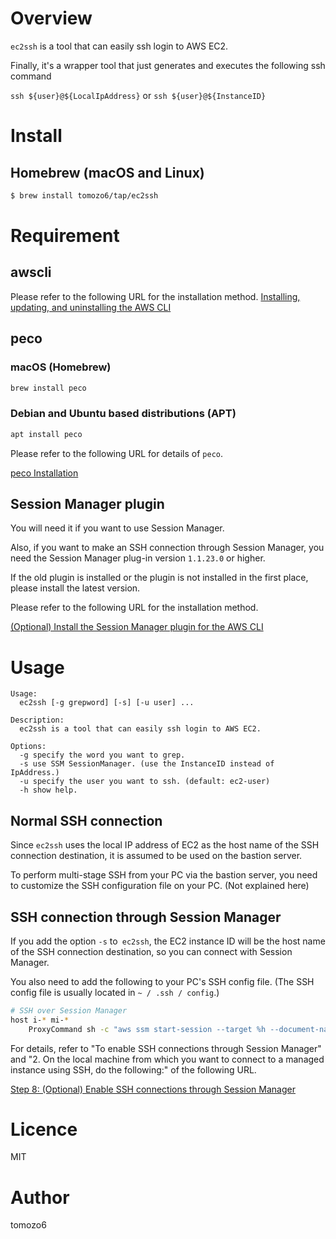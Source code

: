 # Overview
`ec2ssh` is a tool that can easily ssh login to AWS EC2.

Finally, it's a wrapper tool that just generates and executes the following ssh command

`ssh ${user}@${LocalIpAddress}` or `ssh ${user}@${InstanceID}`

# Install
## Homebrew (macOS and Linux)
```bash
$ brew install tomozo6/tap/ec2ssh
```
# Requirement
## awscli
Please refer to the following URL for the installation method.
[Installing, updating, and uninstalling the AWS CLI](https://docs.aws.amazon.com/ja_jp/cli/latest/userguide/cli-chap-install.html)
## peco
### macOS (Homebrew)
```bash
brew install peco
```
### Debian and Ubuntu based distributions (APT)
```bash
apt install peco
```
Please refer to the following URL for details of `peco`.

[peco Installation](https://github.com/peco/peco#installation)

## Session Manager plugin
You will need it if you want to use Session Manager.

Also, if you want to make an SSH connection through Session Manager, you need the Session Manager plug-in version `1.1.23.0` or higher.

If the old plugin is installed or the plugin is not installed in the first place, please install the latest version.

Please refer to the following URL for the installation method.

[(Optional) Install the Session Manager plugin for the AWS CLI](https://docs.aws.amazon.com/systems-manager/latest/userguide/session-manager-working-with-install-plugin.html)


# Usage
```
Usage:
  ec2ssh [-g grepword] [-s] [-u user] ...

Description:
  ec2ssh is a tool that can easily ssh login to AWS EC2.

Options:
  -g specify the word you want to grep.
  -s use SSM SessionManager. (use the InstanceID instead of IpAddress.)
  -u specify the user you want to ssh. (default: ec2-user)
  -h show help.
```
## Normal SSH connection
Since `ec2ssh` uses the local IP address of EC2 as the host name of the SSH connection destination, it is assumed to be used on the bastion server.

To perform multi-stage SSH from your PC via the bastion server, you need to customize the SSH configuration file on your PC. (Not explained here)

## SSH connection through Session Manager
If you add the option `-s` to` ec2ssh`, the EC2 instance ID will be the host name of the SSH connection destination, so you can connect with Session Manager.

You also need to add the following to your PC's SSH config file.
(The SSH config file is usually located in `~ / .ssh / config`.)

```bash
# SSH over Session Manager
host i-* mi-*
    ProxyCommand sh -c "aws ssm start-session --target %h --document-name AWS-StartSSHSession --parameters 'portNumber=%p'"
```

For details, refer to "To enable SSH connections through Session Manager" and "2. On the local machine from which you want to connect to a managed instance using SSH, do the following:" of the following URL.

[Step 8: (Optional) Enable SSH connections through Session Manager](https://docs.aws.amazon.com/ja_jp/systems-manager/latest/userguide/session-manager-getting-started-enable-ssh-connections.html)

# Licence
MIT

# Author
tomozo6